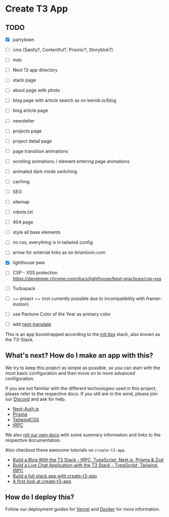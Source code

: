 # Create T3 App

## TODO

- [x] partytown
- [ ] cms (Sanity?, Contentful?, Prismic?, Storyblok?)
- [ ] mdx
- [ ] Next 13 app directory
- [ ] stack page
- [ ] about page with photo
- [ ] blog page with article search as on leerob.io/blog
- [ ] blog article page
- [ ] newsletter
- [ ] projects page
- [ ] project detail page
- [ ] page transition animations
- [ ] scrolling animations / element entering page animations
- [ ] animated dark mode switching
- [ ] caching
- [ ] SEO
- [ ] sitemap
- [ ] robots.txt
- [ ] 404 page
- [ ] style all base elements
- [ ] no css, everything is in tailwind config
- [ ] arrow for external links as on brianlovin.com
- [x] lighthouse pwa
- [ ] CSP - XSS protection https://developer.chrome.com/docs/lighthouse/best-practices/csp-xss
- [ ] Turbopack
- [ ] ~~ preact ~~ (not currently possible due to incompatibility with framer-motion)
- [ ] use Pantone Color of the Year as primary color
- [ ] add [next-translate](https://github.com/aralroca/next-translate)


This is an app bootstrapped according to the [init.tips](https://init.tips) stack, also known as the T3-Stack.

## What's next? How do I make an app with this?

We try to keep this project as simple as possible, so you can start with the most basic configuration and then move on to more advanced configuration.

If you are not familiar with the different technologies used in this project, please refer to the respective docs. If you still are in the wind, please join our [Discord](https://t3.gg/discord) and ask for help.

- [Next-Auth.js](https://next-auth.js.org)
- [Prisma](https://prisma.io)
- [TailwindCSS](https://tailwindcss.com)
- [tRPC](https://trpc.io)

We also [roll our own docs](https://beta.create.t3.gg) with some summary information and links to the respective documentation.

Also checkout these awesome tutorials on `create-t3-app`.

- [Build a Blog With the T3 Stack - tRPC, TypeScript, Next.js, Prisma & Zod](https://www.youtube.com/watch?v=syEWlxVFUrY)
- [Build a Live Chat Application with the T3 Stack - TypeScript, Tailwind, tRPC](https://www.youtube.com/watch?v=dXRRY37MPuk)
- [Build a full stack app with create-t3-app](https://www.nexxel.dev/blog/ct3a-guestbook)
- [A first look at create-t3-app](https://dev.to/ajcwebdev/a-first-look-at-create-t3-app-1i8f)

## How do I deploy this?

Follow our deployment guides for [Vercel](https://beta.create.t3.gg/en/deployment/vercel) and [Docker](https://beta.create.t3.gg/en/deployment/docker) for more information.
